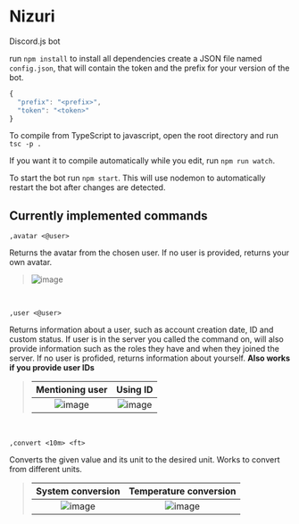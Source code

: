# Nizuri
Discord.js bot

run `npm install` to install all dependencies
create a JSON file named `config.json`, that will contain the token and the prefix for your version of the bot.
```js
{
  "prefix": "<prefix>",
  "token": "<token>"
}
```
To compile from TypeScript to javascript, open the root directory and run `tsc -p .` 

If you want it to compile automatically while you edit, run `npm run watch`.

To start the bot run `npm start`. This will use nodemon to automatically restart the bot after changes are detected.

## Currently implemented commands
```,avatar <@user>```

Returns the avatar from the chosen user. If no user is provided, returns your own avatar.
> ![image](https://user-images.githubusercontent.com/61264517/122698822-7ba20680-d21e-11eb-8d89-4756ec6a79e9.png)

<br/>

```,user <@user>```

Returns information about a user, such as account creation date, ID and custom status. If user is in the server you called the command on, will also provide information such as the roles they have and when they joined the server. If no user is profided, returns information about yourself.
**Also works if you provide user IDs**
> Mentioning user     |  Using ID
> :------------------:|:--------------------:
> ![image](https://user-images.githubusercontent.com/61264517/122698711-3b428880-d21e-11eb-9c76-f5e78f546f08.png) | ![image](https://user-images.githubusercontent.com/61264517/122698852-93798a80-d21e-11eb-9a50-5342e451c796.png)

<br/>

```,convert <10m> <ft>```

Converts the given value and its unit to the desired unit. Works to convert from different units.
> System conversion   |  Temperature conversion
> :------------------:|:--------------------:
> ![image](https://user-images.githubusercontent.com/61264517/122831898-edcb2780-d2c0-11eb-8a1e-3dfb56044818.png) | ![image](https://user-images.githubusercontent.com/61264517/122831946-020f2480-d2c1-11eb-847d-e2d3879ac92e.png)

<br/>
